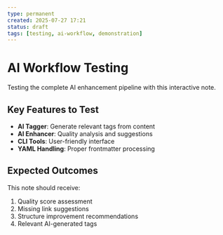 ```yaml
---
type: permanent
created: 2025-07-27 17:21
status: draft
tags: [testing, ai-workflow, demonstration]
---
```


# AI Workflow Testing

Testing the complete AI enhancement pipeline with this interactive note.

## Key Features to Test
- **AI Tagger**: Generate relevant tags from content
- **AI Enhancer**: Quality analysis and suggestions
- **CLI Tools**: User-friendly interface
- **YAML Handling**: Proper frontmatter processing

## Expected Outcomes
This note should receive:
1. Quality score assessment
2. Missing link suggestions
3. Structure improvement recommendations
4. Relevant AI-generated tags
